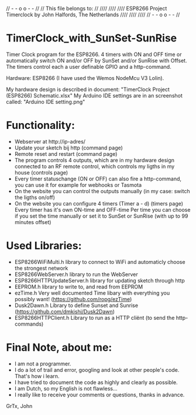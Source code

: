 //                                             - - o o - -                                       //
//                                         This file belongs to:                                 //
//// //// ////     ESP8266 Project Timerclock by John Halfords, The Netherlands      //// //// ////
//                                             - - o o - -                                       //

# TimerClock_with_SunSet-SunRise
Timer Clock program for the ESP8266.
4 timers with ON and OFF time or automatically switch ON and/or OFF by SunSet and/or SunRise with Offset.
The timers control each a user definable GPIO and a http-command.

Hardware: ESP8266 (I have used the Wemos NodeMcu V3 Lolin).

My hardware design is described in document: "TimerClock Project (ESP8266) Schematic.xlsx"
My Arduino IDE settings are in an screenshot called: "Arduino IDE setting.png"


 Functionality:
 ==============
 - Webserver at http://ip-adres/
 - Update your sketch bij http (command page)
 - Remote reset and restart (command page)
 - The program controls 4 outputs, which are in my hardware design connected to an RF remote control,
   which controls my ligths in my house (controls page)
 - Every timer statuschange (ON or OFF) can also fire a http-command, you can use it for example for webhooks or Tasmota
 - On the website you can control the outputs manually (in my case: switch the ligths on/off)
 - On the website you can configure 4 timers (Timer a - d) (timers page)
   Every timer has it's own ON-time and OFF-time
   Per time you can choose if you set the time manually or set it to SunSet or SunRise (with up to 99 minutes offset)
   
 Used Libraries:
 ===============
 - ESP8266WiFiMulti.h          library to connect to WiFi and automaticly choose the strongest network
 - ESP8266WebServer.h          library to run the WebServer
 - ESP8266HTTPUpdateServer.h   library for updating sketch through http
 - EEPROM.h                    library to write to, and read from EEPROM
 - ezTime.h                    Very well documented Time libary with everything you possibly want! (https://github.com/ropg/ezTime)
 - Dusk2Dawn.h                 Library to define Sunset and Sunrise (https://github.com/dmkishi/Dusk2Dawn)
 - ESP8266HTTPClient.h         Library to run as a HTTP cliënt (to send the http-commands)

 
 Final Note, about me:
 =====================
 - I am not a programmer.
 - I do a lot of trail and error, googling and look at other people's code. That's how i learn.
 - I have tried to document the code as highly and clearly as possible.
 - I am Dutch, so my English is not flawless...
 - I really like to receive your comments or questions, thanks in advance.
 
 GrTx, John
